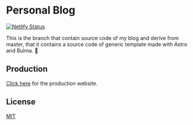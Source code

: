 # Personal Blog

[![Netlify Status](https://api.netlify.com/api/v1/badges/8f68e153-ed24-4370-9c9a-8d9b69f09cab/deploy-status)](https://app.netlify.com/sites/domenicotenace/deploys)


This is the branch that contain source code of my blog and derive from master, that it contains a source code of generic template made with Astro and Bulma. 🚀

## Production

[Click here](https://domenicotenace.netlify.app/) for the production website.


## License

[MIT](https://choosealicense.com/licenses/mit/)